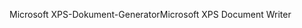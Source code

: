 <span data-ttu-id="7b29f-101">Microsoft XPS-Dokument-Generator</span><span class="sxs-lookup"><span data-stu-id="7b29f-101">Microsoft XPS Document Writer</span></span>
